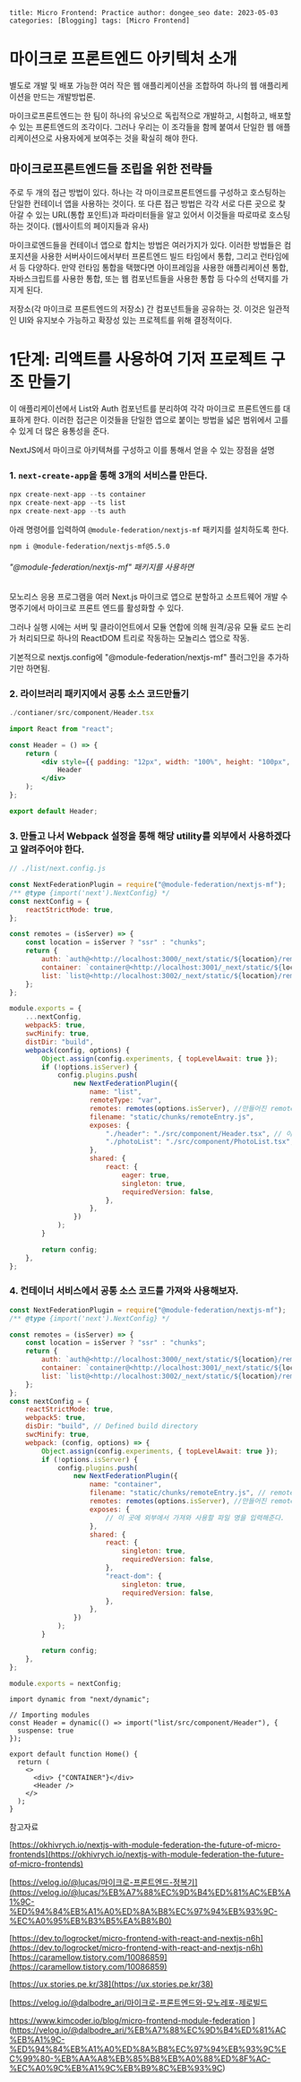 `title: Micro Frontend: Practice author: dongee_seo date: 2023-05-03 categories: [Blogging] tags: [Micro Frontend]`

# 마이크로 프론트엔드 아키텍처 소개

별도로 개발 및 배포 가능한 여러 작은 웹 애플리케이션을 조합하여 하나의 웹 애플리케이션을 만드는 개발방법론.

마이크로프론트엔드는 한 팀이 하나의 유닛으로 독립적으로 개발하고, 시험하고, 배포할 수 있는 프론트엔드의 조각이다. 그러나 우리는 이 조각들을 함께 붙여서 단일한 웹 애플리케이션으로 사용자에게 보여주는 것을 확실히 해야 한다.

## **마이크로프론트엔드들 조립을 위한 전략들**

주로 두 개의 접근 방법이 있다. 하나는 각 마이크로프론트엔드를 구성하고 호스팅하는 단일한 컨테이너 앱을 사용하는 것이다. 또 다른 접근 방법은 각각 서로 다른 곳으로 찾아갈 수 있는 URL(통합 포인트)과 파라미터들을 알고 있어서 이것들을 따로따로 호스팅 하는 것이다. (웹사이트의 페이지들과 유사)

마이크로엔드들을 컨테이너 앱으로 합치는 방법은 여러가지가 있다. 이러한 방법들은 컴포지션을 사용한 서버사이드에서부터 프론트엔드 빌드 타임에서 통합, 그리고 런타임에서 등 다양하다.
만약 런타임 통합을 택했다면 아이프레임을 사용한 애플리케이션 통합, 자바스크립트를 사용한 통합, 또는 웹 컴포넌트들을 사용한 통합 등 다수의 선택지를 가지게 된다.

저장소(각 마이크로 프론트엔드의 저장소) 간 컴포넌트들을 공유하는 것. 이것은 일관적인 UI와 유지보수 가능하고 확장성 있는 프로젝트를 위해 결정적이다.

# 1단계: 리액트를 사용하여 기저 프로젝트 구조 만들기

이 애플리케이션에서 List와 Auth 컴포넌트를 분리하여 각각 마이크로 프론트엔드를 대표하게 한다.
이러한 접근은 이것들을 단일한 앱으로 붙이는 방법을 넓은 범위에서 고를 수 있게 더 많은 융통성을 준다.

NextJS에서 마이크로 아키텍쳐를 구성하고 이를 통해서 얻을 수 있는 장점을 설명

### 1. **`next-create-app`을 통해 3개의 서비스를 만든다.**

```jsx
npx create-next-app --ts container
npx create-next-app --ts list
npx create-next-app --ts auth
```

아래 명령어를 입력하여 `@module-federation/nextjs-mf` 패키지를 설치하도록 한다.

```
npm i @module-federation/nextjs-mf@5.5.0
```

###### "@module-federation/nextjs-mf" 패키지를 사용하면

모노리스 응용 프로그램을 여러 Next.js 마이크로 앱으로 분할하고
소프트웨어 개발 수명주기에서 마이크로 프론트 엔드를 활성화할 수 있다.

그러나 실행 시에는 서버 및 클라이언트에서 모듈 연합에 의해 원격/공유 모듈 로드 논리가 처리되므로
하나의 ReactDOM 트리로 작동하는 모놀리스 앱으로 작동.

기본적으로 nextjs.config에 "@module-federation/nextjs-mf" 플러그인을 추가하기만 하면됨.

### 2. 라이브러리 패키지에서 공통 소스 코드만들기

```jsx
./contianer/src/component/Header.tsx

import React from "react";

const Header = () => {
    return (
        <div style={{ padding: "12px", width: "100%", height: "100px", backgroundColor: "#000", color: "#fff" }}>
            Header
        </div>
    );
};

export default Header;
```

### 3. 만들고 나서 Webpack 설정을 통해 해당 utility를 외부에서 사용하겠다고 알려주어야 한다.

```jsx
// ./list/next.config.js

const NextFederationPlugin = require("@module-federation/nextjs-mf");
/** @type {import('next').NextConfig} */
const nextConfig = {
    reactStrictMode: true,
};

const remotes = (isServer) => {
    const location = isServer ? "ssr" : "chunks";
    return {
        auth: `auth@<http://localhost:3000/_next/static/${location}/remoteEntry.js`>,
        container: `container@<http://localhost:3001/_next/static/${location}/remoteEntry.js`>,
        list: `list@<http://localhost:3002/_next/static/${location}/remoteEntry.js`>,
    };
};

module.exports = {
    ...nextConfig,
    webpack5: true,
    swcMinify: true,
    distDir: "build",
    webpack(config, options) {
        Object.assign(config.experiments, { topLevelAwait: true });
        if (!options.isServer) {
            config.plugins.push(
                new NextFederationPlugin({
                    name: "list",
                    remoteType: "var",
                    remotes: remotes(options.isServer), //만들어진 remoteEntry 파일 경로를 입력한다.
                    filename: "static/chunks/remoteEntry.js",
                    exposes: {
                        "./header": "./src/component/Header.tsx", // 이 곳에 외부에서 가져와 사용할 파일 명을 입력해준다.
                        "./photoList": "./src/component/PhotoList.tsx",
                    },
                    shared: {
                        react: {
                            eager: true,
                            singleton: true,
                            requiredVersion: false,
                        },
                    },
                })
            );
        }

        return config;
    },
};
```

### 4. 컨테이너 서비스에서 공통 소스 코드를 가져와 사용해보자.

```jsx
const NextFederationPlugin = require("@module-federation/nextjs-mf");
/** @type {import('next').NextConfig} */

const remotes = (isServer) => {
    const location = isServer ? "ssr" : "chunks";
    return {
        auth: `auth@<http://localhost:3000/_next/static/${location}/remoteEntry.js`>,
        container: `container@<http://localhost:3001/_next/static/${location}/remoteEntry.js`>,
        list: `list@<http://localhost:3002/_next/static/${location}/remoteEntry.js`>,
    };
};
const nextConfig = {
    reactStrictMode: true,
    webpack5: true,
    disDir: "build", // Defined build directory
    swcMinify: true,
    webpack: (config, options) => {
        Object.assign(config.experiments, { topLevelAwait: true });
        if (!options.isServer) {
            config.plugins.push(
                new NextFederationPlugin({
                    name: "container",
                    filename: "static/chunks/remoteEntry.js", // remote file name which will used later
                    remotes: remotes(options.isServer), //만들어진 remoteEntry 파일 경로를 입력한다.
                    exposes: {
                        // 이 곳에 외부에서 가져와 사용할 파일 명을 입력해준다.
                    },
                    shared: {
                        react: {
                            singleton: true,
                            requiredVersion: false,
                        },
                        "react-dom": {
                            singleton: true,
                            requiredVersion: false,
                        },
                    },
                })
            );
        }

        return config;
    },
};

module.exports = nextConfig;
```

```tsx
import dynamic from "next/dynamic";

// Importing modules
const Header = dynamic(() => import("list/src/component/Header"), {
  suspense: true
});

export default function Home() {
  return (
    <>
      <div> {"CONTAINER"}</div>
      <Header />
    </>
  );
}
```

참고자료

[](https://okhivrych.io/nextjs-with-module-federation-the-future-of-micro-frontends)[https://okhivrych.io/nextjs-with-module-federation-the-future-of-micro-frontends](https://okhivrych.io/nextjs-with-module-federation-the-future-of-micro-frontends)

[](https://velog.io/@lucas/%EB%A7%88%EC%9D%B4%ED%81%AC%EB%A1%9C-%ED%94%84%EB%A1%A0%ED%8A%B8%EC%97%94%EB%93%9C-%EC%A0%95%EB%B3%B5%EA%B8%B0)[https://velog.io/@lucas/마이크로-프론트엔드-정복기](https://velog.io/@lucas/%EB%A7%88%EC%9D%B4%ED%81%AC%EB%A1%9C-%ED%94%84%EB%A1%A0%ED%8A%B8%EC%97%94%EB%93%9C-%EC%A0%95%EB%B3%B5%EA%B8%B0)

[](https://dev.to/logrocket/micro-frontend-with-react-and-nextjs-n6h)[https://dev.to/logrocket/micro-frontend-with-react-and-nextjs-n6h](https://dev.to/logrocket/micro-frontend-with-react-and-nextjs-n6h)
[](https://caramellow.tistory.com/10086859)[https://caramellow.tistory.com/10086859](https://caramellow.tistory.com/10086859)

[](https://ux.stories.pe.kr/38)[https://ux.stories.pe.kr/38](https://ux.stories.pe.kr/38)

[](https://velog.io/@dalbodre_ari/%EB%A7%88%EC%9D%B4%ED%81%AC%EB%A1%9C-%ED%94%84%EB%A1%A0%ED%8A%B8%EC%97%94%EB%93%9C%EC%99%80-%EB%AA%A8%EB%85%B8%EB%A0%88%ED%8F%AC-%EC%A0%9C%EB%A1%9C%EB%B9%8C%EB%93%9C)[https://velog.io/@dalbodre_ari/마이크로-프론트엔드와-모노레포-제로빌드

https://www.kimcoder.io/blog/micro-frontend-module-federation
](https://velog.io/@dalbodre_ari/%EB%A7%88%EC%9D%B4%ED%81%AC%EB%A1%9C-%ED%94%84%EB%A1%A0%ED%8A%B8%EC%97%94%EB%93%9C%EC%99%80-%EB%AA%A8%EB%85%B8%EB%A0%88%ED%8F%AC-%EC%A0%9C%EB%A1%9C%EB%B9%8C%EB%93%9C)
